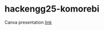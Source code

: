 # hackengg25-komorebi

Canva presentation [link](https://www.canva.com/design/DAGmxTCf8Pc/zC1vjE3tAg9eEz_tE2qbYA/view?utm_content=DAGmxTCf8Pc&utm_campaign=designshare&utm_medium=link2&utm_source=uniquelinks&utlId=h31c51a5c36) 
